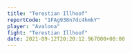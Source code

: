 ```yaml
---
title: "Terestian Illhoof"
reportCode: "1FAg938n7dc4hmkY"
player: "Avalona"
fight: "Terestian Illhoof"
date: 2021-09-12T20:20:12.967000+00:00
---
```

